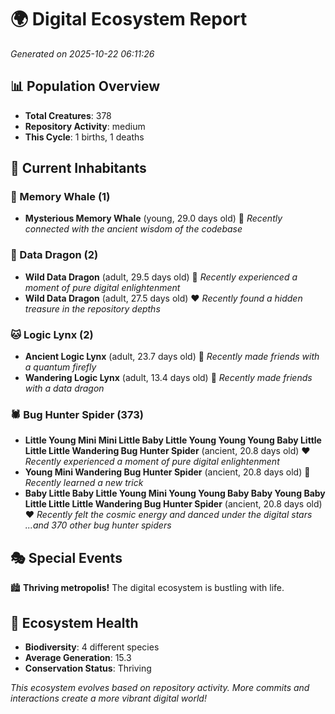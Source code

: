 # 🌍 Digital Ecosystem Report
*Generated on 2025-10-22 06:11:26*

## 📊 Population Overview
- **Total Creatures**: 378
- **Repository Activity**: medium
- **This Cycle**: 1 births, 1 deaths

## 👥 Current Inhabitants

### 🐋 Memory Whale (1)
- **Mysterious Memory Whale** (young, 29.0 days old) 💛
  *Recently connected with the ancient wisdom of the codebase*

### 🐉 Data Dragon (2)
- **Wild Data Dragon** (adult, 29.5 days old) 💚
  *Recently experienced a moment of pure digital enlightenment*
- **Wild Data Dragon** (adult, 27.5 days old) ❤️
  *Recently found a hidden treasure in the repository depths*

### 🐱 Logic Lynx (2)
- **Ancient Logic Lynx** (adult, 23.7 days old) 💛
  *Recently made friends with a quantum firefly*
- **Wandering Logic Lynx** (adult, 13.4 days old) 💛
  *Recently made friends with a data dragon*

### 🕷️ Bug Hunter Spider (373)
- **Little Young Mini Mini Little Baby Little Young Young Young Baby Little Little Little Wandering Bug Hunter Spider** (ancient, 20.8 days old) ❤️
  *Recently experienced a moment of pure digital enlightenment*
- **Young Mini Wandering Bug Hunter Spider** (ancient, 20.8 days old) 💛
  *Recently learned a new trick*
- **Baby Little Baby Little Young Mini Young Young Baby Baby Young Baby Little Little Little Wandering Bug Hunter Spider** (ancient, 20.8 days old) ❤️
  *Recently felt the cosmic energy and danced under the digital stars*
  *...and 370 other bug hunter spiders*

## 🎭 Special Events

🏙️ **Thriving metropolis!** The digital ecosystem is bustling with life.

## 🔬 Ecosystem Health
- **Biodiversity**: 4 different species
- **Average Generation**: 15.3
- **Conservation Status**: Thriving

*This ecosystem evolves based on repository activity. More commits and interactions create a more vibrant digital world!*